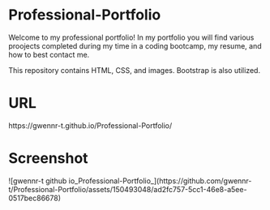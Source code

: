 # Professional-Portfolio

<p>Welcome to my professional portfolio! In my portfolio you will find various proojects completed during my time in a coding bootcamp, my resume, and how to best contact me.</p>

<p>This repository contains HTML, CSS, and images. Bootstrap is also utilized.</p>

<h1>URL</h1>
<p>https://gwennr-t.github.io/Professional-Portfolio/</p>

<h1>Screenshot</h1>
![gwennr-t github io_Professional-Portfolio_](https://github.com/gwennr-t/Professional-Portfolio/assets/150493048/ad2fc757-5cc1-46e8-a5ee-0517bec86678)